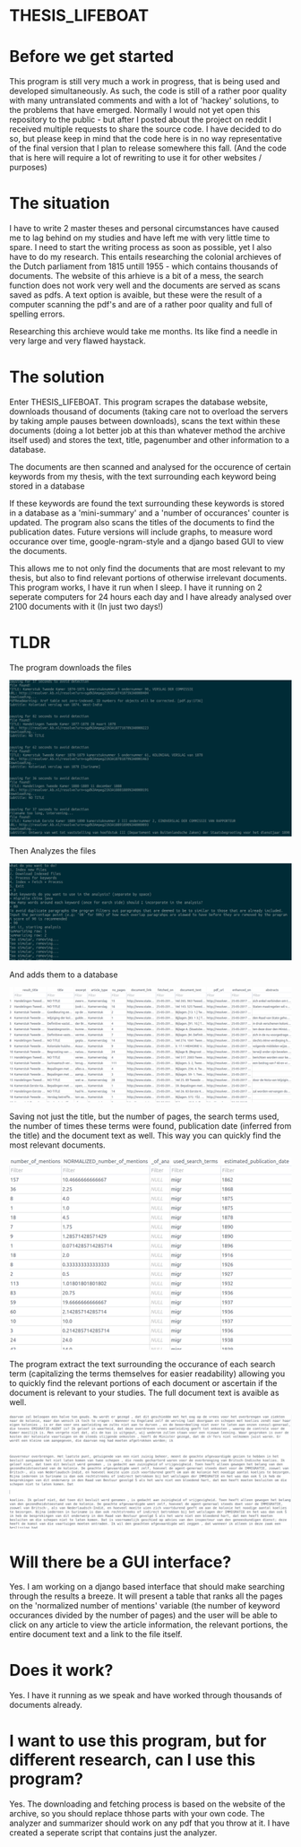 # THESIS_LIFEBOAT

# Before we get started

This program is still very much a work in progress, that is being used and developed simultaneously.
As such, the code is still of a rather poor quality with many untranslated comments and with a lot of 'hackey' solutions, to the problems that have emerged. 
Normally I would not yet open this repository to the public - but after I posted about the project on reddit I received multiple requests
to share the source code. 
I have decided to do so, but please keep in mind that the code here is in no way representative of the final version that I plan to release somewhere this fall. 
(And the code that is here will require a lot of rewriting to use it for other websites / purposes) 

# The situation 

I have to write 2 master theses and personal circumstances have caused me to lag behind on my studies
and have left me with very little time to spare. I need to start the writing process as soon as possible, yet I also have to do my research.
This entails researching the colonial archieves of the Dutch parliament from 1815 untill 1955 - which contains thousands of documents. 
The website of this arhieve is a bit of a mess, the search function does not work very well and the documents are served as scans saved as pdfs. 
A text option is avaible, but these were the result of a computer scanning the pdf's and are of a rather poor quality and full of spelling errors. 

Researching this archieve would take me months. Its like find a needle in very large and very flawed haystack.


# The solution

Enter THESIS_LIFEBOAT. This program scrapes the database website, downloads thousand of documents (taking care not to overload the servers by taking ample pauses between downloads), scans the text within these documents
(doing a lot better job at this than whatever method the archive itself used) and stores the text, title, pagenumber and other information to a database. 

The documents are then scanned and analysed for the occurence of certain keywords from my thesis, with the text surrounding each keyword being stored in a database

If these keywords are found the text surrounding these keywords is stored in a database as a 'mini-summary' and a 'number of occurances' counter is updated. The program also scans the titles of the documents to find the publication dates. 
Future versions will include graphs, to measure word occurance over time, google-ngram-style and a django based GUI to view the documents. 

This allows me to not only find the documents that are most relevant to my thesis, but also to find relevant portions of otherwise irrelevant documents. This program works, I have it run when I sleep. I have it running on 2 seperate computers for 24 hours each day and I have already analysed over 2100 documents with it (In just two days!)

# TLDR

The program downloads the files

![Alt text](/images/downloads.png?raw=true "Downloading the files...")

Then Analyzes the files

![Alt text](/images/analyzing.png?raw=true "Downloading the files...")

And adds them to a database

![Alt text](/images/db1.png?raw=true "Downloading the files...")

Saving not just the title, but the number of pages, the search terms used, the number of times these terms were found, publication date (inferred from the title) and the document text as well. This way you can quickly find the most relevant documents.

![Alt text](/images/db2.png?raw=true "Downloading the files...")

The program extract the text surrounding the occurance of each search term (capitalizing the terms themselves for easier readability) allowing you to quickly find the relevant portions of each document or ascertain if the document is relevant to your studies. The full document text is avaible as well. 

![Alt text](/images/summary.png?raw=true "Downloading the files...")

# Will there be a GUI interface? 

Yes. I am working on a django based interface that should make searching through the results a breeze. It will present a table that ranks all the pages on the 'normalized number of mentions' variable (the number of keyword occurances divided by the number of pages) and the user will be able to click on any article to view the article information, the relevant portions, the entire document text and a link to the file itself. 

# Does it work? 

Yes. I have it running as we speak and have worked through thousands of documents already. 

# I want to use this program, but for different research, can I use this program? 

Yes. The downloading and fetching process is based on the website of the archive, so you should replace thhose parts with your own code. 
The analyzer and summarizer should work on any pdf that you throw at it. I have created a seperate script that contains just the analyzer.











